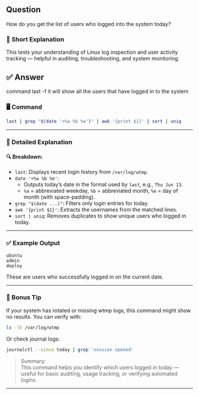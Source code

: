 ## Question  
How do you get the list of users who logged into the system today?

### 📝 Short Explanation  
This tests your understanding of Linux log inspection and user activity tracking — helpful in auditing, troubleshooting, and system monitoring.

## ✅ Answer  

command 
last -f
it will show all the users that have logged in to the system

### 🖥️ Command

```bash
last | grep "$(date '+%a %b %e')" | awk '{print $1}' | sort | uniq
```

---

### 📘 Detailed Explanation

#### 🔍 Breakdown:
- `last`: Displays recent login history from `/var/log/wtmp`.
- `date '+%a %b %e'`:
  - Outputs today’s date in the format used by `last`, e.g., `Thu Jun 13`.
  - `%a` = abbreviated weekday, `%b` = abbreviated month, `%e` = day of month (with space-padding).
- `grep "$(date ...)"`: Filters only login entries for today.
- `awk '{print $1}'`: Extracts the usernames from the matched lines.
- `sort | uniq`: Removes duplicates to show unique users who logged in today.

---

### ✅ Example Output
```
ubuntu
admin
deploy
```

These are users who successfully logged in on the current date.

---

### 🧠 Bonus Tip
If your system has rotated or missing wtmp logs, this command might show no results. You can verify with:
```bash
ls -lh /var/log/wtmp
```

Or check journal logs:
```bash
journalctl --since today | grep 'session opened'
```

> Summary:  
> This command helps you identify which users logged in today — useful for basic auditing, usage tracking, or verifying automated logins.

---
